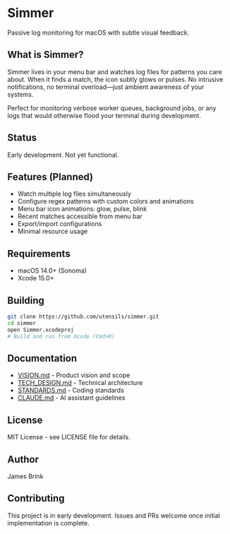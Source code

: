 # Simmer

Passive log monitoring for macOS with subtle visual feedback.

## What is Simmer?

Simmer lives in your menu bar and watches log files for patterns you care about. When it finds a match, the icon subtly glows or pulses. No intrusive notifications, no terminal overload—just ambient awareness of your systems.

Perfect for monitoring verbose worker queues, background jobs, or any logs that would otherwise flood your terminal during development.

## Status

Early development. Not yet functional.

## Features (Planned)

- Watch multiple log files simultaneously
- Configure regex patterns with custom colors and animations
- Menu bar icon animations: glow, pulse, blink
- Recent matches accessible from menu bar
- Export/import configurations
- Minimal resource usage

## Requirements

- macOS 14.0+ (Sonoma)
- Xcode 15.0+

## Building

```bash
git clone https://github.com/utensils/simmer.git
cd simmer
open Simmer.xcodeproj
# Build and run from Xcode (Cmd+R)
```

## Documentation

- [VISION.md](VISION.md) - Product vision and scope
- [TECH_DESIGN.md](TECH_DESIGN.md) - Technical architecture
- [STANDARDS.md](STANDARDS.md) - Coding standards
- [CLAUDE.md](CLAUDE.md) - AI assistant guidelines

## License

MIT License - see LICENSE file for details.

## Author

James Brink

## Contributing

This project is in early development. Issues and PRs welcome once initial implementation is complete.
